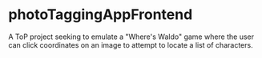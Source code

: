 # photoTaggingAppFrontend
A ToP project seeking to emulate a "Where's Waldo" game where the user can click coordinates on an image to attempt to locate a list of characters.
